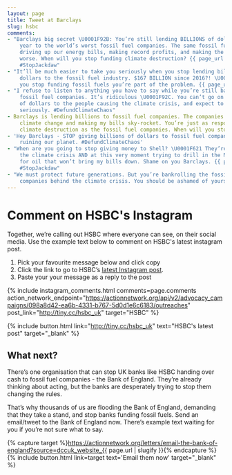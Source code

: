 ```yaml
---
layout: page
title: Tweet at Barclays
slug: hsbc
comments:
- "Barclays big secret \U0001F92B: You’re still lending BILLIONS of dollars a
    year to the world’s worst fossil fuel companies. The same fossil fuel companies
    driving up our energy bills, making record profits, and making the climate crisis
    worse. When will you stop funding climate destruction? {{ page_url }} #DefundClimateChaos
    #StopJackdaw"
- "It’ll be much easier to take you seriously when you stop lending billions of
    dollars to the fossil fuel industry. $167 BILLION since 2016?! \U0001F621 Until
    you stop funding fossil fuels you’re part of the problem. {{ page_url }} #DefundClimateChaos"
- "I refuse to listen to anything you have to say while you’re still bankrolling
    fossil fuel companies. It’s ridiculous \U0001F92C. You can’t go on lending billions
    of dollars to the people causing the climate crisis, and expect to be taken
    seriously. #DefundClimateChaos"
- Barclays is lending billions to fossil fuel companies. The companies causing
    climate change and making my bills sky-rocket. You’re just as responsible for
    climate destruction as the fossil fuel companies. When will you stop?
- 'Hey Barclays - STOP giving billions of dollars to fossil fuel companies. You’re
    ruining our planet. #DefundClimateChaos'
- "When are you going to stop giving money to Shell? \U0001F621 They’re causing
    the climate crisis AND at this very moment trying to drill in the North Sea
    for oil that won’t bring my bills down. Shame on you Barclays. {{ page_url }}
    #StopJackdaw"
- "We must protect future generations. But you’re bankrolling the fossil fuel
    companies behind the climate crisis. You should be ashamed of yourself \U0001F6A8"
---
```

# Comment on HSBC's Instagram

Together, we’re calling out HSBC where everyone can see, on their social media. Use the example text below to comment on HSBC's latest instagram post.

1. Pick your favourite message below and click copy
2. Click the link to go to HSBC’s [latest Instagram post](http://tiny.cc/hsbc_uk).
3. Paste your your message as a reply to the post

{% include instagram_comments.html comments=page.comments action_network_endpoint="https://actionnetwork.org/api/v2/advocacy_campaigns/098a8d42-ea6b-4331-b767-5d0d1e6c6183/outreaches" post_link="http://tiny.cc/hsbc_uk"  target="HSBC" %}

{% include button.html link="http://tiny.cc/hsbc_uk" text="HSBC's latest post" target="_blank" %}

## What next?

There’s one organisation that can stop UK banks like HSBC handing over cash to fossil fuel companies - the Bank of England. They’re already thinking about acting, but the banks are desperately trying to stop them changing the rules. 

That’s why thousands of us are flooding the Bank of England, demanding that they take a stand, and stop banks funding fossil fuels. Send an email/tweet to the Bank of England now. There’s example text waiting for you if you’re not sure what to say.

{% capture target %}https://actionnetwork.org/letters/email-the-bank-of-england?source=dccuk_website_{{ page.url | slugify }}{% endcapture %}
{% include button.html link=target text='Email them now' target="_blank" %}